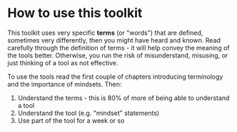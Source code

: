 # How to use this toolkit

This toolkit uses very specific **terms** (or "words") that are defined, sometimes very differently, then you might have heard and known. Read carefully through the definition of terms - it will help convey the meaning of the tools better. Otherwise, you run the risk of misunderstand, misusing, or just thinking of a tool as not effective.

To use the tools read the first couple of chapters introducing terminology and the importance of mindsets. Then:

1. Understand the terms - this is 80% of more of being able to understand a tool
2. Understand the tool (e.g. "mindset" statements)
3. Use part of the tool for a week or so

